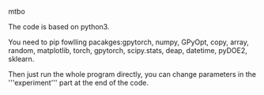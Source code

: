 mtbo

The code is based on python3. 

You need to pip fowlling pacakges:gpytorch, numpy, GPyOpt, copy, array, random,  matplotlib, torch, gpytorch, scipy.stats, deap, datetime, pyDOE2, sklearn. 

Then just run the whole program directly, you can change parameters in the '''experiment''' part at the end of the code.
